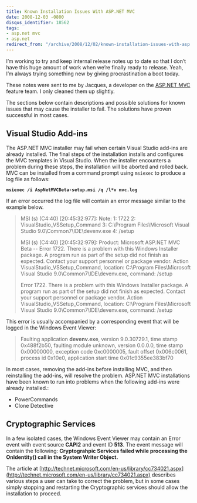 ```yaml
---
title: Known Installation Issues With ASP.NET MVC
date: 2008-12-03 -0800
disqus_identifier: 18562
tags:
- asp.net mvc
- asp.net
redirect_from: "/archive/2008/12/02/known-installation-issues-with-asp.net-mvc.aspx/"
---
```


I’m working to try and keep internal release notes up to date so that I
don’t have this huge amount of work when we’re finally ready to release.
Yeah, I’m always trying something new by giving procrastination a boot
today.

These notes were sent to me by Jacques, a developer on the [ASP.NET
MVC](http://asp.net/mvc "ASP.NET MVC Website") feature team. I only
cleaned them up slightly.

The sections below contain descriptions and possible solutions for known
issues that may cause the installer to fail. The solutions have proven
successful in most cases.

Visual Studio Add-ins
---------------------

The ASP.NET MVC installer may fail when certain Visual Studio add-ins
are already installed. The final steps of the installation installs and
configures the MVC templates in Visual Studio. When the installer
encounters a problem during these steps, the installation will be
aborted and rolled back. MVC can be installed from a command prompt
using `msiexec` to produce a log file as follows:

**`msiexec /i AspNetMVCBeta-setup.msi /q /l*v mvc.log`**

If an error occurred the log file will contain an error message similar
to the example below.

> MSI (s) (C4:40) [20:45:32:977]: Note: 1: 1722 2:
> VisualStudio\_VSSetup\_Command 3: C:\\Program Files\\Microsoft Visual
> Studio 9.0\\Common7\\IDE\\devenv.exe 4: /setup
>
> MSI (s) (C4:40) [20:45:32:979]: Product: Microsoft ASP.NET MVC Beta --
> Error 1722. There is a problem with this Windows Installer package. A
> program run as part of the setup did not finish as expected. Contact
> your support personnel or package vendor. Action
> VisualStudio\_VSSetup\_Command, location: C:\\Program Files\\Microsoft
> Visual Studio 9.0\\Common7\\IDE\\devenv.exe, command: /setup
>
> Error 1722. There is a problem with this Windows Installer package. A
> program run as part of the setup did not finish as expected. Contact
> your support personnel or package vendor. Action
> VisualStudio\_VSSetup\_Command, location: C:\\Program Files\\Microsoft
> Visual Studio 9.0\\Common7\\IDE\\devenv.exe, command: /setup

This error is usually accompanied by a corresponding event that will be
logged in the Windows Event Viewer:

> Faulting application **devenv.exe**, version 9.0.30729.1, time stamp
> 0x488f2b50, faulting module unknown, version 0.0.0.0, time stamp
> 0x00000000, exception code 0xc0000005, fault offset 0x006c0061,
> process id 0x10e0, application start time 0x01c9355ee383bf70

In most cases, removing the add-ins before installing MVC, and then
reinstalling the add-ins, will resolve the problem. ASP.NET MVC
installations have been known to run into problems when the following
add-ins were already installed.:

-   PowerCommands
-   Clone Detective

Cryptographic Services
----------------------

In a few isolated cases, the Windows Event Viewer may contain an Error
event with event source **CAPI2** and event ID **513**. The event
message will contain the following: **Cryptograhpic Services failed
while processing the OnIdentity() call in the System Writer Object.**

The article at
[http://technet.microsoft.com/en-us/library/cc734021.aspx](http://technet.microsoft.com/en-us/library/cc734021.aspx)
describes various steps a user can take to correct the problem, but in
some cases simply stopping and restarting the Cryptographic services
should allow the installation to proceed.

